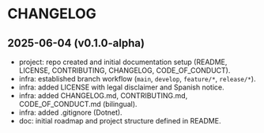 # CHANGELOG

## 2025-06-04 (v0.1.0-alpha)

- project: repo created and initial documentation setup (README, LICENSE, CONTRIBUTING, CHANGELOG, CODE_OF_CONDUCT).
- infra: established branch workflow (`main`, `develop`, `feature/*`, `release/*`).
- infra: added LICENSE with legal disclaimer and Spanish notice.
- infra: added CHANGELOG.md, CONTRIBUTING.md, CODE_OF_CONDUCT.md (bilingual).
- infra: added .gitignore (Dotnet).
- doc: initial roadmap and project structure defined in README.
